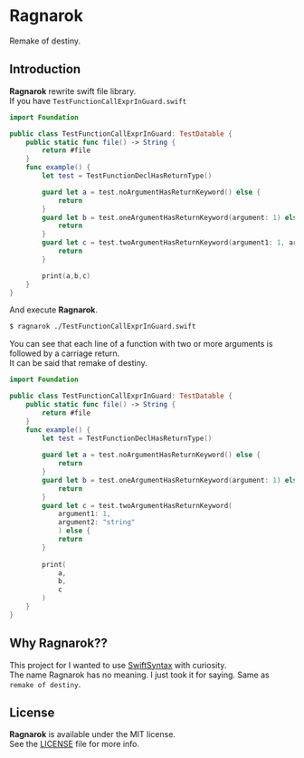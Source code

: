 # Ragnarok
Remake of destiny.

## Introduction
**Ragnarok** rewrite swift file library.  
If you have `TestFunctionCallExprInGuard.swift`  

```swift
import Foundation

public class TestFunctionCallExprInGuard: TestDatable {
    public static func file() -> String {
        return #file
    }
    func example() {
        let test = TestFunctionDeclHasReturnType()

        guard let a = test.noArgumentHasReturnKeyword() else {
            return
        }
        guard let b = test.oneArgumentHasReturnKeyword(argument: 1) else {
            return
        }
        guard let c = test.twoArgumentHasReturnKeyword(argument1: 1, argument2: "string") else {
            return
        }

        print(a,b,c)
    }
}
```

And execute **Ragnarok**.  
```bash
$ ragnarok ./TestFunctionCallExprInGuard.swift
```

You can see that each line of a function with two or more arguments is followed by a carriage return.  
It can be said that remake of destiny.  

```swift
import Foundation

public class TestFunctionCallExprInGuard: TestDatable {
    public static func file() -> String {
        return #file
    }
    func example() {
        let test = TestFunctionDeclHasReturnType()
        
        guard let a = test.noArgumentHasReturnKeyword() else {
            return
        }
        guard let b = test.oneArgumentHasReturnKeyword(argument: 1) else {
            return
        }
        guard let c = test.twoArgumentHasReturnKeyword(
            argument1: 1,
            argument2: "string"
            ) else {
            return
        }
        
        print(
            a,
            b,
            c
        )
    }
}
```

## Why Ragnarok??
This project for I wanted to use [SwiftSyntax](https://github.com/apple/swift-syntax) with curiosity.  
The name Ragnarok has no meaning. I just took it for saying. Same as `remake of destiny`.  

## License
**Ragnarok** is available under the MIT license.   
See the [LICENSE](./LICENSE) file for more info.    
